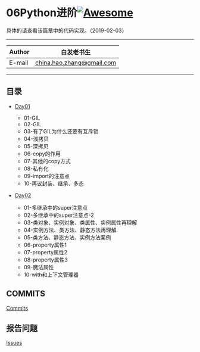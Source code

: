 # 06Python进阶[![Awesome](https://cdn.rawgit.com/sindresorhus/awesome/d7305f38d29fed78fa85652e3a63e154dd8e8829/media/badge.svg)](https://github.com/sindresorhus/awesome)

具体的请查看该篇章中的代码实现。（2019-02-03）
****
	
|Author|白发老书生|
|---|---
|E-mail|china.hao.zhang@gmail.com

****


<h2 id="catalog">目录</h2>

* [Day01](#day01)
    * 01-GIL
    * 02-GIL
    * 03-有了GIL为什么还要有互斥锁
    * 04-浅拷贝
    * 05-深拷贝
    * 06-copy的作用
    * 07-其他的copy方式
    * 08-私有化
    * 09-import的注意点
    * 10-再议封装、继承、多态
    
* [Day02](#day02)
    * 01-多继承中的super注意点
    * 02-多继承中的super注意点-2
    * 03-类对象、实例对象、类属性、实例属性再理解
    * 04-实例方法、类方法、静态方法再理解
    * 05-类方法、静态方法、实例方法案例
    * 06-property属性1
    * 07-property属性2
    * 08-property属性3
    * 09-魔法属性
    * 10-with和上下文管理器
   

## COMMITS

[Commits](https://github.com/HaoZhang95/PythonAndMachineLearning/commits/master)

## 报告问题

[Issues](https://github.com/HaoZhang95/PythonAndMachineLearning/issues)


